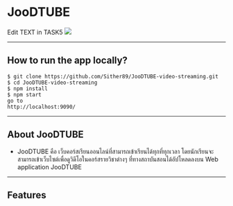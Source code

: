 # JooDTUBE
Edit TEXT in TASK5
![](https://media.discordapp.net/attachments/1013480789062713488/1022162261839712367/unknown.png?width=1440&height=403)

 </div>

---

## How to run the app locally?

```
$ git clone https://github.com/Sither89/JooDTUBE-video-streaming.git
$ cd JooDTUBE-video-streaming
$ npm install
$ npm start
go to 
http://localhost:9090/
```

---

## About JooDTUBE

* JooDTUBE คือ เว็บคอร์สเรียนออนไลน์ที่สามารถเข้าเรียนได้ทุกที่ทุกเวลา โดยนักเรียนจะสามารถเข้าเว็บไซต์เพื่อดูวิดีโอในคอร์สรายวิชาต่างๆ ที่ทางสถาบันสอนได้อัปโหลดลงบน Web application JooDTUBE


---

## Features
